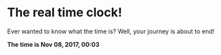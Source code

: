 # The real time clock!

Ever wanted to know what the time is? Well, your journey is about to end!

**The time is Nov 08, 2017, 00:03**